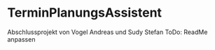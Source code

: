 ﻿# TerminPlanungsAssistent
Abschlussprojekt von Vogel Andreas und Sudy Stefan
ToDo: ReadMe anpassen
